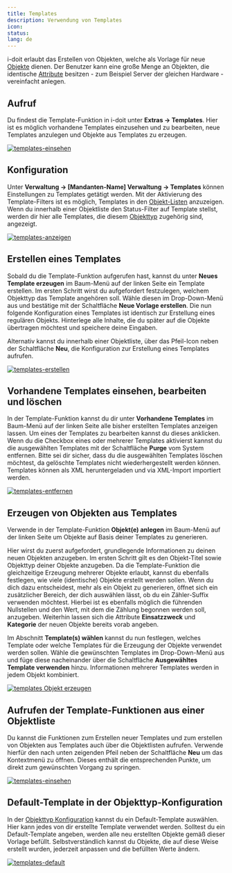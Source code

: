 ```yaml
---
title: Templates
description: Verwendung von Templates
icon:
status:
lang: de
---
```


i-doit erlaubt das Erstellen von Objekten, welche als Vorlage für neue [Objekte](../grundlagen/struktur-it-dokumentation.md) dienen. Der Benutzer kann eine große Menge an Objekten, die identische [Attribute](../grundlagen/struktur-it-dokumentation.md) besitzen - zum Beispiel Server der gleichen Hardware - vereinfacht anlegen.

## Aufruf

Du findest die Template-Funktion in i-doit unter **Extras → Templates**. Hier ist es möglich vorhandene Templates einzusehen und zu bearbeiten, neue Templates anzulegen und Objekte aus Templates zu erzeugen.

[![templates-einsehen](../assets/images/de/effizientes-dokumentieren/templates/1-temp.png)](../assets/images/de/effizientes-dokumentieren/templates/1-temp.png)

## Konfiguration

Unter **Verwaltung → [Mandanten-Name] Verwaltung → Templates** können Einstellungen zu Templates getätigt werden. Mit der Aktivierung des Template-Filters ist es möglich, Templates in den [Objekt-Listen](../grundlagen/objekt-liste/index.md) anzuzeigen. Wenn du innerhalb einer Objektliste den Status-Filter auf Template stellst, werden dir hier alle Templates, die diesem [Objekttyp](../grundlagen/struktur-it-dokumentation.md) zugehörig sind, angezeigt.

[![templates-anzeigen](../assets/images/de/effizientes-dokumentieren/templates/2-temp.png)](../assets/images/de/effizientes-dokumentieren/templates/2-temp.png)

## Erstellen eines Templates

Sobald du die Template-Funktion aufgerufen hast, kannst du unter **Neues Template erzeugen** im Baum-Menü auf der linken Seite ein Template erstellen. Im ersten Schritt wirst du aufgefordert festzulegen, welchem Objekttyp das Template angehören soll. Wähle diesen im Drop-Down-Menü aus und bestätige mit der Schaltfläche **Neue Vorlage erstellen**. Die nun folgende Konfiguration eines Templates ist identisch zur Erstellung eines regulären Objekts. Hinterlege alle Inhalte, die du später auf die Objekte übertragen möchtest und speichere deine Eingaben.

Alternativ kannst du innerhalb einer Objektliste, über das Pfeil-Icon neben der Schaltfläche **Neu**, die Konfiguration zur Erstellung eines Templates aufrufen.

[![templates-erstellen](../assets/images/de/effizientes-dokumentieren/templates/3-temp.png)](../assets/images/de/effizientes-dokumentieren/templates/3-temp.png)

## Vorhandene Templates einsehen, bearbeiten und löschen

In der Template-Funktion kannst du dir unter **Vorhandene Templates** im Baum-Menü auf der linken Seite alle bisher erstellten Templates anzeigen lassen. Um eines der Templates zu bearbeiten kannst du dieses anklicken. Wenn du die Checkbox eines oder mehrerer Templates aktivierst kannst du die ausgewählten Templates mit der Schaltfläche **Purge** vom System entfernen. Bitte sei dir sicher, dass du die ausgewählten Templates löschen möchtest, da gelöschte Templates nicht wiederhergestellt werden können. Templates können als XML heruntergeladen und via XML-Import importiert werden.

[![templates-entfernen](../assets/images/de/effizientes-dokumentieren/templates/4-temp.png)](../assets/images/de/effizientes-dokumentieren/templates/4-temp.png)

## Erzeugen von Objekten aus Templates

Verwende in der Template-Funktion **Objekt(e) anlegen**  im Baum-Menü auf der linken Seite um Objekte auf Basis deiner Templates zu generieren.

Hier wirst du zuerst aufgefordert, grundlegende Informationen zu deinen neuen Objekten anzugeben. Im ersten Schritt gilt es den Objekt-Titel sowie Objekttyp deiner Objekte anzugeben. Da die Template-Funktion die gleichzeitige Erzeugung mehrerer Objekte erlaubt, kannst du ebenfalls festlegen, wie viele (identische) Objekte erstellt werden sollen. Wenn du dich dazu entscheidest, mehr als ein Objekt zu generieren, öffnet sich ein zusätzlicher Bereich, der dich auswählen lässt, ob du ein Zähler-Suffix verwenden möchtest. Hierbei ist es ebenfalls möglich die führenden Nullstellen und den Wert, mit dem die Zählung begonnen werden soll, anzugeben. Weiterhin lassen sich die Attribute **Einsatzzweck** und **Kategorie** der neuen Objekte bereits vorab angeben.

Im Abschnitt **Template(s) wählen** kannst du nun festlegen, welches Template oder welche Templates für die Erzeugung der Objekte verwendet werden sollen. Wähle die gewünschten Templates im Drop-Down-Menü aus und füge diese nacheinander über die Schaltfläche **Ausgewähltes Template verwenden** hinzu. Informationen mehrerer Templates werden in jedem Objekt kombiniert.

[![templates Objekt erzeugen](../assets/images/de/effizientes-dokumentieren/templates/5-temp.png)](../assets/images/de/effizientes-dokumentieren/templates/5-temp.png)

## Aufrufen der Template-Funktionen aus einer Objektliste

Du kannst die Funktionen zum Erstellen neuer Templates und zum erstellen von Objekten aus Templates auch über die Objektlisten aufrufen. Verwende hierfür den nach unten zeigenden Pfeil neben der Schaltfläche **Neu** um das Kontextmenü zu öffnen. Dieses enthält die entsprechenden Punkte, um direkt zum gewünschten Vorgang zu springen.

[![templates-einsehen](../assets/images/de/effizientes-dokumentieren/templates/6-temp.png)](../assets/images/de/effizientes-dokumentieren/templates/6-temp.png)

## Default-Template in der Objekttyp-Konfiguration

In der [Objekttyp Konfiguration](../grundlagen/benutzerdefinierte-objekttypen.md) kannst du ein Default-Template auswählen. Hier kann jedes von dir erstellte Template verwendet werden. Solltest du ein Default-Template angeben, werden alle neu erstellten Objekte gemäß dieser Vorlage befüllt. Selbstverständlich kannst du Objekte, die auf diese Weise erstellt wurden, jederzeit anpassen und die befüllten Werte ändern.

[![templates-default](../assets/images/de/effizientes-dokumentieren/templates/7-temp.png)](../assets/images/de/effizientes-dokumentieren/templates/7-temp.png)
